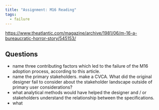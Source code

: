 ```yaml
---
title: "Assignment: M16 Reading"
tags:
  - failure
---
```


<https://www.theatlantic.com/magazine/archive/1981/06/m-16-a-bureaucratic-horror-story/545153/>

## Questions

* name three contributing factors which led to the failure of the M16 adoption process, according to this article.
* name the primary stakeholders.  make a CVCA.  What did the original designer fail to consider about the stakeholder landscape outside of primary user considerations?
* what analytical methods would have helped the designer and / or stakeholders understand the relationship between the specifications.
* what
